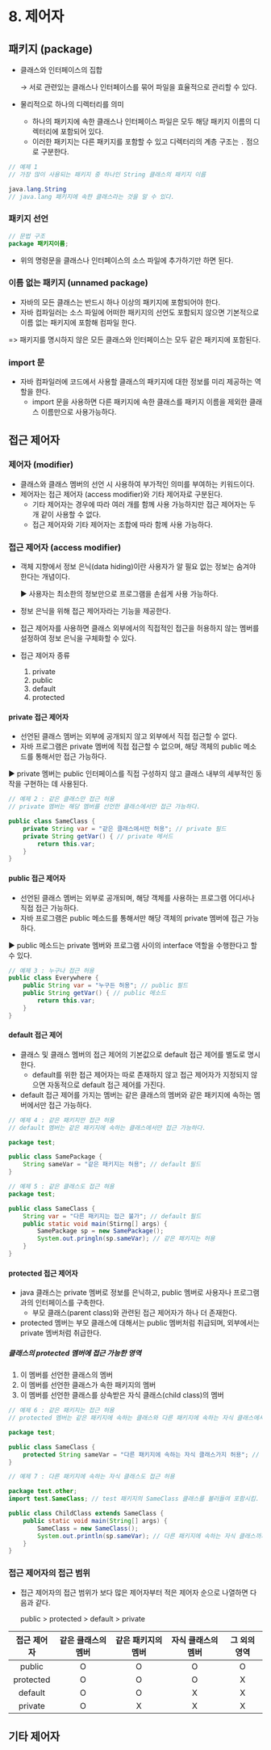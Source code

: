 # 8. 제어자

## 패키지 (package)

- 클래스와 인터페이스의 집합

  → 서로 관련있는 클래스나 인터페이스를 묶어 파일을 효율적으로 관리할 수 있다.

- 물리적으로 하나의 디렉터리를 의미
  - 하나의 패키지에 속한 클래스나 인터페이스 파일은 모두 해당 패키지 이름의 디렉터리에 포함되어 있다.
  - 이러한 패키지는 다른 패키지를 포함할 수 있고 디렉터리의 계층 구조는 `.` 점으로 구분한다.

```java
// 예제 1
// 가장 많이 사용되는 패키지 중 하나인 String 클래스의 패키지 이름

java.lang.String
// java.lang 패키지에 속한 클래스라는 것을 알 수 있다.
```

### 패키지 선언

```java
// 문법 구조
package 패키지이름;
```

- 위의 명령문을 클래스나 인터페이스의 소스 파일에 추가하기만 하면 된다.

### 이름 없는 패키지 (unnamed package)

- 자바의 모든 클래스는 반드시 하나 이상의 패키지에 포함되어야 한다.
- 자바 컴파일러는 소스 파일에 어떠한 패키지의 선언도 포함되지 않으면 기본적으로 이름 없는 패키지에 포함해 컴파일 한다.

=> 패키지를 명시하지 않은 모든 클래스와 인터페이스는 모두 같은 패키지에 포함된다.



### import 문

- 자바 컴파일러에 코드에서 사용할 클래스의 패키지에 대한 정보를 미리 제공하는 역할을 한다.
  - import 문을 사용하면 다른 패키지에 속한 클래스를 패키지 이름을 제외한 클래스 이름만으로 사용가능하다.



## 접근 제어자

### 제어자 (modifier)

- 클래스와 클래스 멤버의 선언 시 사용하여 부가적인 의미를 부여하는 키워드이다.
- 제어자는 접근 제어자 (access modifier)와 기타 제어자로 구분된다.
  - 기타 제어자는 경우에 따라 여러 개를 함께 사용 가능하지만 접근 제어자는 두 개 같이 사용할 수 없다.
  - 접근 제어자와 기타 제어자는 조합에 따라 함께 사용 가능하다.

### 접근 제어자 (access modifier)

- 객체 지향에서 정보 은닉(data hiding)이란 사용자가 알 필요 없는 정보는 숨겨야 한다는 개념이다.

  ▶ 사용자는 최소한의 정보만으로 프로그램을 손쉽게 사용 가능하다.

- 정보 은닉을 위해 접근 제어자라는 기능을 제공한다.
- 접근 제어자를 사용하면 클래스 외부에서의 직접적인 접근을 허용하지 않는 멤버를 설정하여 정보 은닉을 구체화할 수 있다.

- 접근 제어자 종류
  1. private
  2. public
  3. default
  4. protected

#### private 접근 제어자

- 선언된 클래스 멤버는 외부에 공개되지 않고 외부에서 직접 접근할 수 없다.
- 자바 프로그램은 private 멤버에 직접 접근할 수 없으며, 해당 객체의 public 메소드를 통해서만 접근 가능하다.

▶ private 멤버는 public 인터페이스를 직접 구성하지 않고 클래스 내부의 세부적인 동작을 구현하는 데 사용된다.

```java
// 예제 2 : 같은 클래스만 접근 허용
// private 멤버는 해당 멤버를 선언한 클래스에서만 접근 가능하다.

public class SameClass {
    private String var = "같은 클래스에서만 허용"; // private 필드
    private String getVar() { // private 메서드
        return this.var;
    }
} 
```

#### public 접근 제어자

- 선언된 클래스 멤버는 외부로 공개되며, 해당 객체를 사용하는 프로그램 어디서나 직접 접근 가능하다.
- 자바 프로그램은 public 메소드를 통해서만 해당 객체의 private 멤버에 접근 가능하다.

▶ public 메소드는 private 멤버와 프로그램 사이의 interface 역할을 수행한다고 할 수 있다.

```java
// 예제 3 : 누구나 접근 허용
public class Everywhere {
    public String var = "누구든 허용"; // public 필드
    public String getVar() { // public 메소드
        return this.var;
    }
}
```

#### default 접근 제어

- 클래스 및 클래스 멤버의 접근 제어의 기본값으로 default 접근 제어를 별도로 명시한다.
  - default를 위한 접근 제어자는 따로 존재하지 않고 접근 제어자가 지정되지 않으면 자동적으로 default 접근 제어를 가진다.
- default 접근 제어를 가지는 멤버는 같은 클래스의 멤버와 같은 패키지에 속하는 멤버에서만 접근 가능하다.

```java
// 예제 4 : 같은 패키지만 접근 허용
// default 멤버는 같은 패키지에 속하는 클래스에서만 접근 가능하다.

package test;

public class SamePackage {
    String sameVar = "같은 패키지는 허용"; // default 필드
}
```

```java
// 예제 5 : 같은 클래스도 접근 혀용
package test;

public class SameClass {
    String var = "다른 패키지는 접근 불가"; // default 필드
    public static void main(Stirng[] args) {
        SamePackage sp = new SamePackage();
        System.out.pringln(sp.sameVar); // 같은 패키지는 허용
    }
}
```

#### protected 접근 제어자

- java 클래스는 private 멤버로 정보를 은닉하고, public 멤버로 사용자나 프로그램과의 인터페이스를 구축한다.
  - 부모 클래스(parent class)와 관련된 접근 제어자가 하나 더 존재한다.
- protected 멤버는 부모 클래스에 대해서는 public 멤버처럼 취급되며, 외부에서는 private 멤버처럼 취급한다.

##### 클래스의 protected 멤버에 접근 가능한 영역

1. 이 멤버를 선언한 클래스의 멤버
2. 이 멤버를 선언한 클래스가 속한 패키지의 멤버
3. 이 멤버를 선언한 클래스를 상속받은 자식 클래스(child class)의 멤버

```java
// 예제 6 : 같은 패키지는 접근 허용
// protected 멤버는 같은 패키지에 속하는 클래스와 다른 패키지에 속하는 자식 클래스에서만 접근 가능

package test;

public class SameClass {
    protected String sameVar = "다른 패키지에 속하는 자식 클래스가지 허용"; // protected 필드
}
```

```java
// 예제 7 : 다른 패키지에 속하는 자식 클래스도 접근 허용

package test.other;
import test.SameClass; // test 패키지의 SameClass 클래스를 불러들여 포함시킴.

public class ChildClass extends SameClass {
    public static void main(String[] args) {
        SameClass = new SameClass();
        System.out.println(sp.sameVar); // 다른 패키지에 속하는 자식 클래스까지 허용
    }
}
```

### 접근 제어자의 접근 범위

- 접근 제어자의 접근 범위가 보다 많은 제어자부터 적은 제어자 순으로 나열하면 다음과 같다.

  public > protected > default > private

| 접근 제어자 | 같은 클래스의 멤버 | 같은 패키지의 멤버 | 자식 클래스의 멤버 | 그 외의 영역 |
| :---------: | :----------------: | :----------------: | :----------------: | :----------: |
|   public    |         O          |         O          |         O          |      O       |
|  protected  |         O          |         O          |         O          |      X       |
|   default   |         O          |         O          |         X          |      X       |
|   private   |         O          |         X          |         X          |      X       |



## 기타 제어자